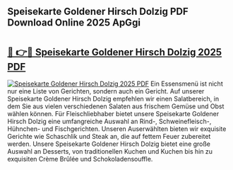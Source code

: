 ## Speisekarte Goldener Hirsch Dolzig PDF Download Online 2025 ApGgi

# <h2><a href="http://gc99qqx.nevu.top/?p=Speisekarte+Goldener+Hirsch+Dolzig">🔗 👉🔴 Speisekarte Goldener Hirsch Dolzig 2025 PDF</a></h2>

[![Speisekarte Goldener Hirsch Dolzig 2025 PDF](https://i.imgur.com/dBaPXMq.png)](http://gc99qqx.nevu.top/?p=Speisekarte+Goldener+Hirsch+Dolzig)
Ein Essensmenü ist nicht nur eine Liste von Gerichten, sondern auch ein Gericht. Auf unserer Speisekarte Goldener Hirsch Dolzig empfehlen wir einen Salatbereich, in dem Sie aus vielen verschiedenen Salaten aus frischem Gemüse und Obst wählen können. Für Fleischliebhaber bietet unsere Speisekarte Goldener Hirsch Dolzig eine umfangreiche Auswahl an Rind-, Schweinefleisch-, Hühnchen- und Fischgerichten. Unseren Auserwählten bieten wir exquisite Gerichte wie Schaschlik und Steak an, die auf fettem Feuer zubereitet werden. Unsere Speisekarte Goldener Hirsch Dolzig bietet eine große Auswahl an Desserts, von traditionellen Kuchen und Kuchen bis hin zu exquisiten Crème Brûlée und Schokoladensouffle.
